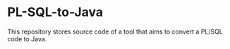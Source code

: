 PL-SQL-to-Java
==============

This repository stores source code of a tool that aims to convert a PL/SQL code to Java.
